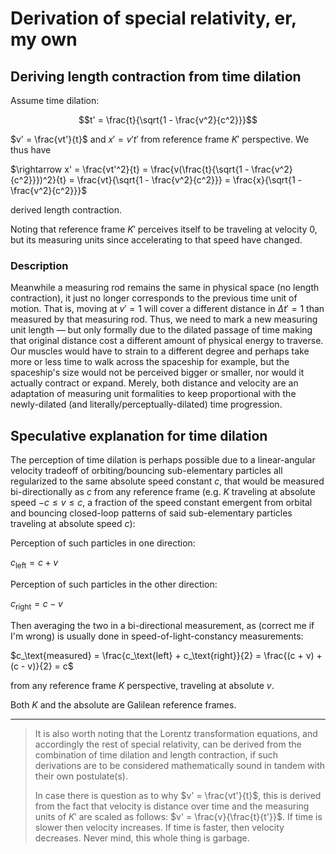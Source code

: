 # Derivation of special relativity, er, my own

## Deriving length contraction from time dilation

Assume time dilation:

$$t' = \frac{t}{\sqrt{1 - \frac{v^2}{c^2}}}$$

$v' = \frac{vt'}{t}$ and $x' = v't'$ from reference frame $K'$ perspective. We thus have

$\rightarrow x' = \frac{vt'^2}{t} = \frac{v(\frac{t}{\sqrt{1 - \frac{v^2}{c^2}}})^2}{t} = \frac{vt}{\sqrt{1 - \frac{v^2}{c^2}}} = \frac{x}{\sqrt{1 - \frac{v^2}{c^2}}}$

derived length contraction.

Noting that reference frame $K'$ perceives itself to be traveling at velocity $0$, but its measuring units since accelerating to that speed have changed.

### Description

Meanwhile a measuring rod remains the same in physical space (no length contraction), it just no longer corresponds to the previous time unit of motion. That is, moving at $v'=1$ will cover a different distance in $\Delta t'=1$ than measured by that measuring rod. Thus, we need to mark a new measuring unit length —  but only formally due to the dilated passage of time making that original distance cost a different amount of physical energy to traverse. Our muscles would have to strain to a different degree and perhaps take more or less time to walk across the spaceship for example, but the spaceship's size would not be perceived bigger or smaller, nor would it actually contract or expand. Merely, both distance and velocity are an adaptation of measuring unit formalities to keep proportional with the newly-dilated (and literally/perceptually-dilated) time progression.

## Speculative explanation for time dilation

The perception of time dilation is perhaps possible due to a linear-angular velocity tradeoff of orbiting/bouncing sub-elementary particles all regularized to the same absolute speed constant $c$, that would be measured bi-directionally as $c$ from any reference frame (e.g. $K$ traveling at absolute speed $-c \leq v \leq c$, a fraction of the speed constant emergent from orbital and bouncing closed-loop patterns of said sub-elementary particles traveling at absolute speed $c$):

Perception of such particles in one direction:

$c_\text{left} = c + v$

Perception of such particles in the other direction:

$c_\text{right} = c - v$

Then averaging the two in a bi-directional measurement, as (correct me if I'm wrong) is usually done in speed-of-light-constancy measurements:

$c_\text{measured} = \frac{c_\text{left} + c_\text{right}}{2} = \frac{(c + v) + (c - v)}{2} = c$

from any reference frame $K$ perspective, traveling at absolute $v$.

Both $K$ and the absolute are Galilean reference frames.

---

> It is also worth noting that the Lorentz transformation equations, and accordingly the rest of special relativity, can be derived from the combination of time dilation and length contraction, if such derivations are to be considered mathematically sound in tandem with their own postulate(s).
>
> In case there is question as to why $v' = \frac{vt'}{t}$, this is derived from the fact that velocity is distance over time and the measuring units of $K'$ are scaled as follows: $v' = \frac{v}{\frac{t}{t'}}$. If time is slower then velocity increases. If time is faster, then velocity decreases. Never mind, this whole thing is garbage.
